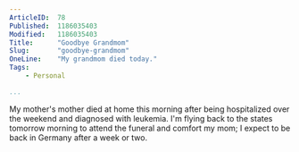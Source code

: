 ```yaml
---
ArticleID:  78
Published:  1186035403
Modified:   1186035403
Title:      "Goodbye Grandmom"
Slug:       "goodbye-grandmom"
OneLine:    "My grandmom died today."
Tags:       
    - Personal

...
```

My mother's mother died at home this morning after being hospitalized over the weekend and diagnosed with leukemia.  I'm flying back to the states tomorrow morning to attend the funeral and comfort my mom; I expect to be back in Germany after a week or two.
